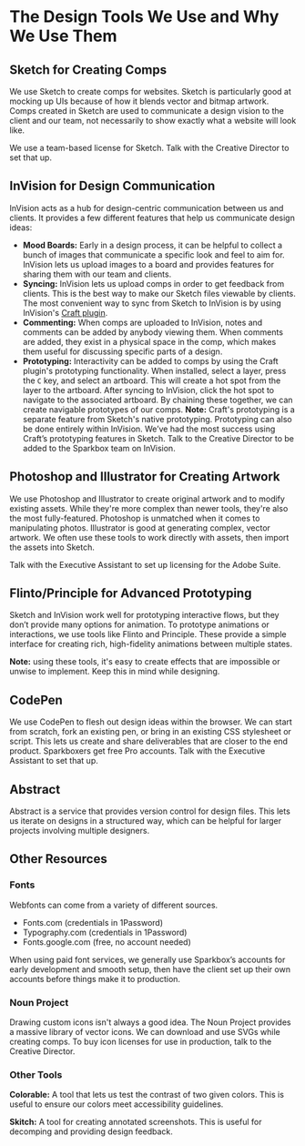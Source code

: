 # The Design Tools We Use and Why We Use Them

## Sketch for Creating Comps 
We use Sketch to create comps for websites. Sketch is particularly good at mocking up UIs because of how it blends vector and bitmap artwork. Comps created in Sketch are used to communicate a design vision to the client and our team, not necessarily to show exactly what a website will look like.

We use a team-based license for Sketch. Talk with the Creative Director to set that up. 

## InVision for Design Communication 
InVision acts as a hub for design-centric communication between us and clients. It provides a few different features that help us communicate design ideas: 

- **Mood Boards:** Early in a design process, it can be helpful to collect a bunch of images that communicate a specific look and feel to aim for. InVision lets us upload images to a board and provides features for sharing them with our team and clients. 
- **Syncing:** InVision lets us upload comps in order to get feedback from clients. This is the best way to make our Sketch files viewable by clients. The most convenient way to sync from Sketch to InVision is by using InVision's [Craft plugin](https://www.invisionapp.com/craft).
- **Commenting:** When comps are uploaded to InVision, notes and comments can be added by anybody viewing them. When comments are added, they exist in a physical space in the comp, which makes them useful for discussing specific parts of a design. 
- **Prototyping:** Interactivity can be added to comps by using the Craft plugin's prototyping functionality. When installed, select a layer, press the `C` key, and select an artboard. This will create a hot spot from the layer to the artboard. After syncing to InVision, click the hot spot to navigate to the associated artboard. By chaining these together, we can create navigable prototypes of our comps. **Note:** Craft's prototyping is a separate feature from Sketch's native prototyping. Prototyping can also be done entirely within InVision. We’ve had the most success using Craft’s prototyping features in Sketch.
Talk to the Creative Director to be added to the Sparkbox team on InVision. 

## Photoshop and Illustrator for Creating Artwork 
We use Photoshop and Illustrator to create original artwork and to modify existing assets. While they're more complex than newer tools, they're also the most fully-featured. Photoshop is unmatched when it comes to manipulating photos. Illustrator is good at generating complex, vector artwork. We often use these tools to work directly with assets, then import the assets into Sketch. 

Talk with the Executive Assistant to set up licensing for the Adobe Suite. 

## Flinto/Principle for Advanced Prototyping 
Sketch and InVision work well for prototyping interactive flows, but they don’t provide many options for animation. To prototype animations or interactions, we use tools like Flinto and Principle. These provide a simple interface for creating rich, high-fidelity animations between multiple states.

**Note:** using these tools, it's easy to create effects that are impossible or unwise to implement. Keep this in mind while designing. 

## CodePen 
We use CodePen to flesh out design ideas within the browser. We can start from scratch, fork an existing pen, or bring in an existing CSS stylesheet or script. This lets us create and share deliverables that are closer to the end product.
Sparkboxers get free Pro accounts. Talk with the Executive Assistant to set that up.

## Abstract
Abstract is a service that provides version control for design files. This lets us iterate on designs in a structured way, which can be helpful for larger projects involving multiple designers.

## Other Resources 

### Fonts 
Webfonts can come from a variety of different sources.

- Fonts.com (credentials in 1Password)
- Typography.com (credentials in 1Password)
- Fonts.google.com (free, no account needed)

When using paid font services, we generally use Sparkbox’s accounts for early development and smooth setup, then have the client set up their own accounts before things make it to production.

### Noun Project 
Drawing custom icons isn't always a good idea. The Noun Project provides a massive library of vector icons. We can download and use SVGs while creating comps. To buy icon licenses for use in production, talk to the Creative Director. 

### Other Tools 

**Colorable:** A tool that lets us test the contrast of two given colors. This is useful to ensure our colors meet accessibility guidelines.

**Skitch:** A tool for creating annotated screenshots. This is useful for decomping and providing design feedback.
